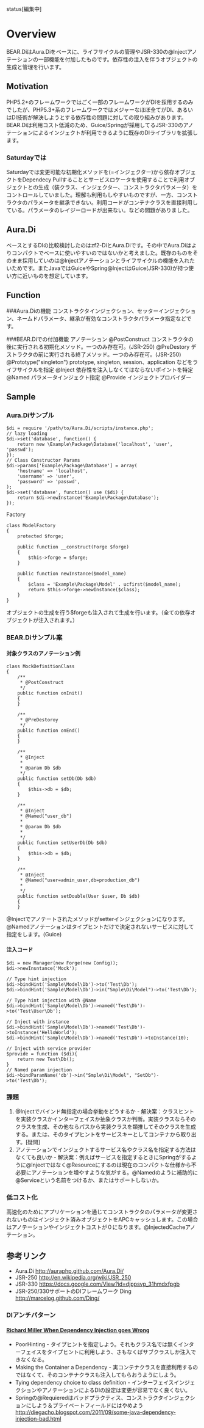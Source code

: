 status[編集中]

# Overview

BEAR.DiはAura.Diをベースに、ライフサイクルの管理やJSR-330の@Injectアノテーションの一部機能を付加したものです。依存性の注入を伴うオブジェクトの生成と管理を行います。

## Motivation

PHP5.2+のフレームワークではごく一部のフレームワークがDIを採用するのみでしたが、PHP5.3+系のフレームワークではメジャーなほぼ全てがDI、あるいはDI技術が解決しようとする依存性の問題に対しての取り組みがあります。BEAR.Diは利用コスト低減のため、Guice/Springが採用してるJSR-330のアノテーションによるインジェクトが利用できるように既存のDIライブラリを拡張します。

### Saturdayでは
Saturdayでは変更可能な初期化メソッドを(=インジェクター)から依存オブジェクトをDependecy Pullすることとサービスロケータを使用することで利用オブジェクトとの生成（装クラス、インジェクター、コンストラクタパラメータ）をコントロールしていました。理解も利用もしやすいものですが、一方、コンストラクタのパラメータを継承できない。利用コードがコンテナクラスを直接利用している。パラメータのレイジーロードが出来ない。などの問題がありました。

## Aura.Di

ベースとするDIの比較検討したのはzf2-DiとAura.Diです。その中でAura.Diはよりコンパクトでベースに使いやすいのではないかと考えました。既存のものをそのまま採用していのは@Injectアノテーションとライフサイクルの機能を入れたいためです。またJavaではGuiceやSpring@InjectはGuice(JSR-330)が持つ使い方に近いものを想定しています。

## Function
###Aura.Diの機能
コンストラクタインジェクション、セッターインジェクション、ネームドパラメータ、継承が有効なコンストラクタパラメータ指定などです。

###BEAR.Diでの付加機能
アノテーション
@PostConstruct コンストラクタの後に実行される初期化メソッド。一つのみ存在可。(JSR-250)
@PreDestory デストラクタの前に実行される終了メソッド。一つのみ存在可。(JSR-250)
@Prototype("singleton") prototype, singleton, session、application などをライフサイクルを指定
@Inject 依存性を注入しなくてはならないポイントを特定
@Named パラメータインジェクト指定
@Provide インジェクトプロバイダー

## Sample

### Aura.Diサンプル
    $di = require '/path/to/Aura.Di/scripts/instance.php';
    // lazy loading
    $di->set('database', function() {
        return new \Example\Package\Database('localhost', 'user', 'passwd');
    });
    // Class Constructor Params
    $di->params['Example\Package\Database'] = array(
        'hostname' => 'localhost',
        'username' => 'user',
        'password' => 'passwd',
    );
    $di->set('database', function() use ($di) {
        return $di->newInstance('Example\Package\Database');
    });
Factory

	class ModelFactory
	{
	    protected $forge;
    
	    public function __construct(Forge $forge)
	    {
	        $this->forge = $forge;
	    }
    
	    public function newInstance($model_name)
	    {
	        $class = 'Example\Package\Model' . ucfirst($model_name);
	        return $this->forge->newInstance($class);
	    }
	}

オブジェクトの生成を行う$forgeも注入されて生成を行います。（全ての依存オブジェクトが注入されます。）

### BEAR.Diサンプル案

#### 対象クラスのアノテーション例
	class MockDefinitionClass
	{
	    /**
	     * @PostConstruct
	     */
	    public function onInit()
	    {
	    }

	    /**
	     * @PreDestoroy
	     */
	    public function onEnd()
	    {
	    }

	    /**
	     * @Inject
	     *
	     * @param Db $db
	     */
	    public function setDb(Db $db)
	    {
	        $this->db = $db;
	    }

	    /**
	     * @Inject
	     * @Named("user_db")
	     *
	     * @param Db $db
	     *
	     */
	    public function setUserDb(Db $db)
	    {
	        $this->db = $db;
	    }
    
	    /**
	     * @Inject
	     * @Named("user=admin_user,db=production_db")
	     *
	     */
	    public function setDouble(User $user, Db $db)
	    {
	    }
 @Injectでアノテートされたメソッドがsetterインジェクションになります。
 @Namedアノテーションはタイプヒントだけで決定されないサービスに対して指定をします。(Guice)

#### 注入コード

	$di = new Manager(new Forge(new Config));
	$di->newInsntance('Mock');

	// Type hint injection
	$di->bindHint('Sample\Model\Db')->to('Test\Db');
	$di->bindHint('Sample\Model\Db')->in("Smple\Di\Model")->to('Test\Db');

	// Type hint injection with @Name
	$di->bindHint('Sample\Model\Db')->named('Test\Db')->to('Test\User\Db');

	// Inject with instance
	$di->bindHint('Sample\Model\Db')->named('Test\Db')->toInstance('HelloWorld');
	$di->bindHint('Sample\Model\Db')->named('Test\Db')->toInstance(10);

	// Inject with service provider
	$provide = function ($di){
		return new Test\Db();
	}
	// Named param injection
	$di->bindParamName('db')->in("Smple\Di\Model", "SetDb")->to('Test\Db');

### 課題

1. @Injectでバインド無指定の場合挙動をどうするか - 解決案：クラスヒントを実装クラスかインターフェイスか抽象クラスか判断。実装クラスならそのクラスを生成、その他ならパスから実装クラスを類推してそのクラスを生成する。または、そのタイプヒントをサービスキーとしてコンテナから取り出す。[疑問]
1. アノテーションでインジェクトするサービス名やクラス名を指定する方法はなくても良いか - 解決案：例えばサービスを指定するときにSpringがするように@Injectではなく@Resourceにするのは現在のコンパクトな仕様から不必要にアノテーションを増やすような気がする。@Namedのように補助的に@Serviceという名前をつけるか、またはサポートしないか。


### 低コスト化

高速化のためにアプリケーションを通じてコンストラクタのパラメータが変更されないものはインジェクト済みオブジェクトをAPCキャッシュします。この場合はアノテーションやインジェクトコストが０になります。@InjectedCacheアノテーション。



## 参考リンク

* Aura.Di http://auraphp.github.com/Aura.Di/
* JSR-250 http://en.wikipedia.org/wiki/JSR_250
* JSR-330 https://docs.google.com/View?id=djppsvp_31hmdxfpgb
* JSR-250/330サポートのDIフレームワーク Ding http://marcelog.github.com/Ding/

### DIアンチパターン
#### [Richard Miller When Dependency Injection goes Wrong](http://miller.limethinking.co.uk/2011/05/19/when-dependency-injection-goes-wrong/)

* PoorHinting - タイプヒントを指定しよう。それもクラス名では無くインターフェイスをタイプヒントに利用しよう、さもなくばサブクラスしか注入できなくなる。
* Making the Container a Dependency - 実コンテナクラスを直接利用するのではなくて、そのコンテナクラスも注入してもらおうようにしよう。
* Tying dependency choice to class definition - インターフェイスインジェクションやアノテーションによるDIの設定は変更が容易でなく良くない。
* Springの@Requieredはバッドプラクティス、コンストラクタインジェクションにしよう＆プライベートフィールドにはやめよう http://diegacho.blogspot.com/2011/09/some-java-dependency-injection-bad.html
